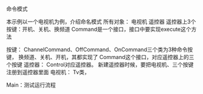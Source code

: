 命令模式

本示例以一个电视机为例，介绍命名模式
所有对象：  电视机   遥控器   遥控器上3个按键：开机、关机、换频道
Command是一个接口，接口中要实现execute这个方法

按键：   ChannelCommand、OffCommand、OnCommand三个类为3种命令按键， 换频道、关机、开机，其都实现了
Command这个接口，对应遥控器上的三个按键
遥控器：  Control对应遥控器。  新建遥控器时候，要把电视机、三个按键注册到遥控器里面
电视机： Tv类，

Main：测试运行流程

